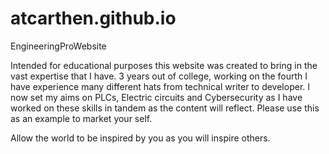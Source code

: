 # atcarthen.github.io

EngineeringProWebsite

Intended for educational purposes this website was created to bring in the vast expertise that I have. 3 years out of college, working on the fourth I have experience many different hats from technical writer to developer. I now set my aims on PLCs, Electric circuits and Cybersecurity as I have worked on these skills in tandem as the content will reflect. Please use this as an example to market your self.

Allow the world to be inspired by you as you will inspire others.
